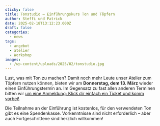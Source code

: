 ```yaml
---
sticky: false
title: Tonstudio – Einführungskurs Ton und Töpfern
author: Steffi und Patrick
date: 2025-02-18T13:12:23.000Z
draft: false
categories:
  - news
tags:
  - angebot
  - atelier
  - Workshop
images: 
  - /wp-content/uploads/2025/02/tonstudio.jpg
---
```


Lust, was mit Ton zu machen? 
Damit noch mehr Leute unser Atelier zum Töpfern nutzen können, bieten wir am **Donnerstag, dem 13. März** wieder einen Einführungstermin an.
Im Gegensatz zu fast allen anderen Terminen bitten wir [um eine Anmeldung: Klick dir einfach ein Ticket und komm vorbei!](https://ptx.fiber.garden/atelier/efkton/).

Die Teilnahme an der Einführung ist kostenlos, für den verwendeten Ton gibt es eine Spendenkasse.
Vorkenntnisse sind nicht erforderlich – aber auch Fortgeschrittene sind herzlich willkommen!
